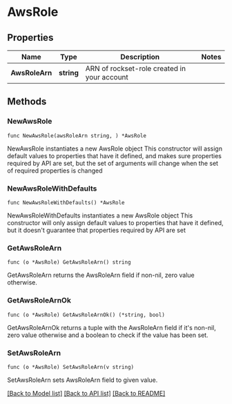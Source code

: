 # AwsRole

## Properties

Name | Type | Description | Notes
------------ | ------------- | ------------- | -------------
**AwsRoleArn** | **string** | ARN of rockset-role created in your account | 

## Methods

### NewAwsRole

`func NewAwsRole(awsRoleArn string, ) *AwsRole`

NewAwsRole instantiates a new AwsRole object
This constructor will assign default values to properties that have it defined,
and makes sure properties required by API are set, but the set of arguments
will change when the set of required properties is changed

### NewAwsRoleWithDefaults

`func NewAwsRoleWithDefaults() *AwsRole`

NewAwsRoleWithDefaults instantiates a new AwsRole object
This constructor will only assign default values to properties that have it defined,
but it doesn't guarantee that properties required by API are set

### GetAwsRoleArn

`func (o *AwsRole) GetAwsRoleArn() string`

GetAwsRoleArn returns the AwsRoleArn field if non-nil, zero value otherwise.

### GetAwsRoleArnOk

`func (o *AwsRole) GetAwsRoleArnOk() (*string, bool)`

GetAwsRoleArnOk returns a tuple with the AwsRoleArn field if it's non-nil, zero value otherwise
and a boolean to check if the value has been set.

### SetAwsRoleArn

`func (o *AwsRole) SetAwsRoleArn(v string)`

SetAwsRoleArn sets AwsRoleArn field to given value.



[[Back to Model list]](../README.md#documentation-for-models) [[Back to API list]](../README.md#documentation-for-api-endpoints) [[Back to README]](../README.md)


